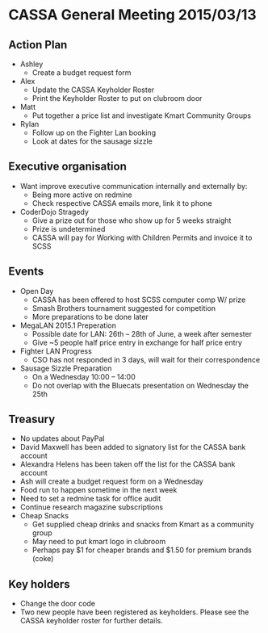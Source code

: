CASSA General Meeting 2015/03/13
================================

Action Plan
-----------
* Ashley
    + Create a budget request form
* Alex 
	+ Update the CASSA Keyholder Roster
	+ Print the Keyholder Roster to put on clubroom door
* Matt
	+ Put together a price list and investigate Kmart Community Groups
* Rylan	
	+ Follow up on the Fighter Lan booking
	+ Look at dates for the sausage sizzle

Executive organisation
----------------------
* Want improve executive communication internally and externally by:  	
	+ Being more active on redmine
	+ Check respective CASSA emails more, link it to phone
* CoderDojo Stragedy
	+ Give a prize out for those who show up for 5 weeks straight
	+ Prize is undetermined
	+ CASSA will pay for Working with Children Permits and invoice it to SCSS

Events
------
* Open Day 
	+ CASSA has been offered to host SCSS computer comp W/ prize
	+ Smash Brothers tournament suggested for competition
	+ More preparations to be done later
* MegaLAN 2015.1 Preperation	
	+ Possible date for LAN: 26th – 28th of June, a week after semester
	+ Give ~5 people half price entry in exchange for half price entry
* Fighter LAN Progress
	+ CSO has not responded in 3 days, will wait for their correspondence
* Sausage Sizzle Preparation 
	+ On a Wednesday 10:00 – 14:00
	+ Do not overlap with the Bluecats presentation on Wednesday the 25th
	
Treasury
--------
* No updates about PayPal	
* David Maxwell has been added to signatory list for the CASSA bank account
* Alexandra Helens has been taken off the list for the CASSA bank account
* Ash will create a budget request form on a Wednesday
* Food run to happen sometime in the next week
* Need to set a redmine task for office audit
* Continue research magazine subscriptions
* Cheap Snacks
	+ Get supplied cheap drinks and snacks from Kmart as a community group
	+ May need to put kmart logo in clubroom
	+ Perhaps pay $1 for cheaper brands and $1.50 for premium brands (coke)

Key holders
-----------	
* Change the door code
* Two new people have been registered as keyholders. Please see the CASSA keyholder roster for further details.

	
	
	
	
	
	
	
	
	
	
	
	
	